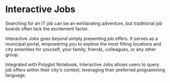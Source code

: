 # Interactive Jobs

Searching for an IT job can be an exhilarating adventure, but traditional job boards often lack the excitement factor.

Interactive Jobs goes beyond simply presenting job offers. It serves as a municipal portal, empowering you to explore the most fitting locations and city amenities for yourself, your family, friends, colleagues, or any other group.

Integrated with Polyglot Notebook, Interactive Jobs allows users to query job offers within their city's context, leveraging their preferred programming language.
